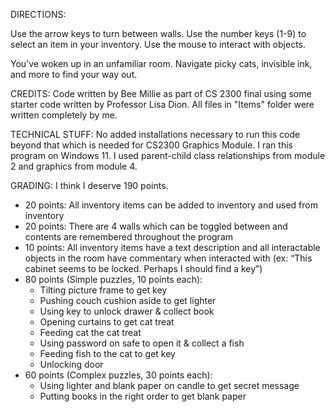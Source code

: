 DIRECTIONS:

Use the arrow keys to turn between walls. Use the number keys (1-9) to select an item in your inventory. Use the mouse to interact with objects.

You've woken up in an unfamiliar room. Navigate picky cats, invisible ink, and more to find your way out.

CREDITS:
Code written by Bee Millie as part of CS 2300 final using some starter code written by Professor Lisa Dion. All files in "Items" folder were
written completely by me. 

TECHNICAL STUFF:
No added installations necessary to run this code beyond that which is needed for CS2300 Graphics Module. I ran this program on
Windows 11. I used parent-child class relationships from module 2 and graphics from module 4.

GRADING:
I think I deserve 190 points.

* 20 points: All inventory items can be added to inventory and used from inventory
* 20 points: There are 4 walls which can be toggled between and contents are remembered throughout the program
* 10 points: All inventory items have a text description and all interactable objects in the room have commentary when interacted with (ex: “This cabinet seems to be locked. Perhaps I should find a key”)
* 80 points (Simple puzzles, 10 points each):
  * Tilting picture frame to get key
  * Pushing couch cushion aside to get lighter
  * Using key to unlock drawer & collect book
  * Opening curtains to get cat treat
  * Feeding cat the cat treat
  * Using password on safe to open it & collect a fish
  * Feeding fish to the cat to get key
  * Unlocking door
* 60 points (Complex puzzles, 30 points each):
  * Using lighter and blank paper on candle to get secret message
  * Putting books in the right order to get blank paper
